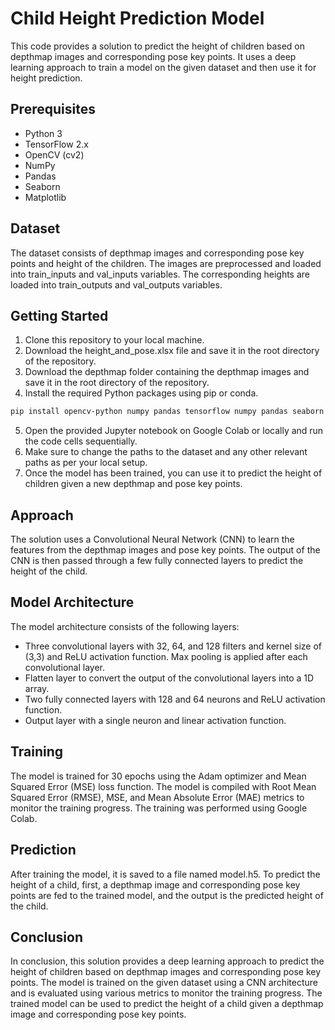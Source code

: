 # Child Height Prediction Model
This code provides a solution to predict the height of children based on depthmap images and corresponding pose key points. It uses a deep learning approach to train a model on the given dataset and then use it for height prediction.

## Prerequisites
- Python 3
- TensorFlow 2.x
- OpenCV (cv2)
- NumPy
- Pandas
- Seaborn
- Matplotlib


## Dataset
The dataset consists of depthmap images and corresponding pose key points and height of the children. The images are preprocessed and loaded into train_inputs and val_inputs variables. The corresponding heights are loaded into train_outputs and val_outputs variables.

## Getting Started
1. Clone this repository to your local machine.
2. Download the height_and_pose.xlsx file and save it in the root directory of the repository.
3. Download the depthmap folder containing the depthmap images and save it in the root directory of the repository.
4. Install the required Python packages using pip or conda.
```bash
pip install opencv-python numpy pandas tensorflow numpy pandas seaborn matplotlib
```
5. Open the provided Jupyter notebook on Google Colab or locally and run the code cells sequentially.
6. Make sure to change the paths to the dataset and any other relevant paths as per your local setup.
7. Once the model has been trained, you can use it to predict the height of children given a new depthmap and pose key points.




## Approach
The solution uses a Convolutional Neural Network (CNN) to learn the features from the depthmap images and pose key points. The output of the CNN is then passed through a few fully connected layers to predict the height of the child.

## Model Architecture
The model architecture consists of the following layers:

- Three convolutional layers with 32, 64, and 128 filters and kernel size of (3,3) and ReLU activation function. Max pooling is applied after each convolutional layer.
- Flatten layer to convert the output of the convolutional layers into a 1D array.
- Two fully connected layers with 128 and 64 neurons and ReLU activation function.
- Output layer with a single neuron and linear activation function.

## Training
The model is trained for 30 epochs using the Adam optimizer and Mean Squared Error (MSE) loss function. The model is compiled with Root Mean Squared Error (RMSE), MSE, and Mean Absolute Error (MAE) metrics to monitor the training progress. The training was performed using Google Colab.

## Prediction
After training the model, it is saved to a file named model.h5. To predict the height of a child, first, a depthmap image and corresponding pose key points are fed to the trained model, and the output is the predicted height of the child.

## Conclusion
In conclusion, this solution provides a deep learning approach to predict the height of children based on depthmap images and corresponding pose key points. The model is trained on the given dataset using a CNN architecture and is evaluated using various metrics to monitor the training progress. The trained model can be used to predict the height of a child given a depthmap image and corresponding pose key points.



